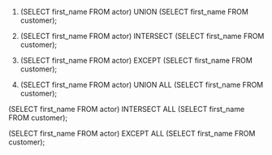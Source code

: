 1. (SELECT first_name FROM actor)
UNION
(SELECT first_name FROM customer);

2. (SELECT first_name FROM actor)
INTERSECT
(SELECT first_name FROM customer);

3. (SELECT first_name FROM actor)
EXCEPT
(SELECT first_name FROM customer);

4. (SELECT first_name FROM actor)
UNION ALL
(SELECT first_name FROM customer);

(SELECT first_name FROM actor)
INTERSECT ALL
(SELECT first_name FROM customer);

(SELECT first_name FROM actor)
EXCEPT ALL
(SELECT first_name FROM customer);
